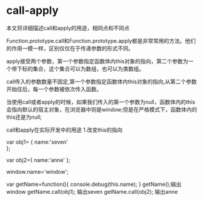 # call-apply
本文将详细描述call和apply的用途，相同点和不同点

Function.prototype.call和Function.prototype.apply都是非常常用的方法。他们的作用一模一样，区别仅仅在于传递参数的形式不同。

apply接受两个参数，第一个参数指定函数体内this对象的指向，第二个参数为一个带下标的集合，这个集合可以为数组，也可以为类数组。

call传入的参数数量不固定,第一个参数指定函数体内this对象的指向,从第二个参数开始往后，每一个参数被依次传入函数。

当使用call或者apply的时候，如果我们传入的第一个参数为null，函数体内的this会指向默认的宿主对象，在浏览器中则是window;但是在严格模式下，函数体内的this还是为null;

call和apply在实际开发中的用途
1.改变this的指向

var obj1=
{
    name:'seven'    
};

var obj2={
    name:'anne'
};

window.name='window';

var getName=function(){
  console.debug(this.name);
}
getName();输出window
getName.call(obj1); 输出seven
getName.call(obj2); 输出anne
